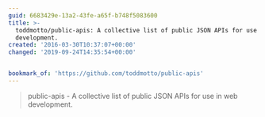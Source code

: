 ```yaml
---
guid: 6683429e-13a2-43fe-a65f-b748f5083600
title: >-
  toddmotto/public-apis: A collective list of public JSON APIs for use in web
  development.
created: '2016-03-30T10:37:07+00:00'
changed: '2019-09-24T14:35:54+00:00'


bookmark_of: 'https://github.com/toddmotto/public-apis'
---
```



<blockquote>public-apis - A collective list of public JSON APIs for use in web development.</blockquote>
